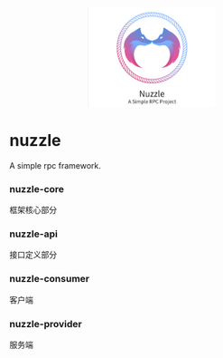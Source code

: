 <p align="center" >
    <a href="https://github.com/sakiila/nuzzle"><img src="https://raw.githubusercontent.com/sakiila/nuzzle/main/nuzzle.png" width="45%"></a>
</p>

# nuzzle
A simple rpc framework.

### nuzzle-core
框架核心部分

### nuzzle-api
接口定义部分

### nuzzle-consumer
客户端

### nuzzle-provider
服务端
